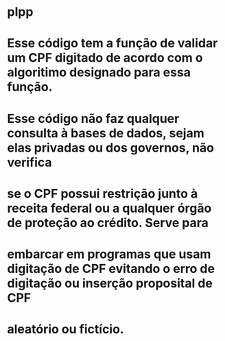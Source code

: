 # plpp
# Esse código tem a função de validar um CPF digitado de acordo com o algoritimo designado para essa função.
# Esse código não faz qualquer consulta à bases de dados, sejam elas privadas ou dos governos, não verifica 
# se o CPF possui restrição junto à receita federal ou a qualquer órgão de proteção ao crédito. Serve para 
# embarcar em programas que usam digitação de CPF evitando o erro de digitação ou inserção proposital de CPF
# aleatório ou fictício.